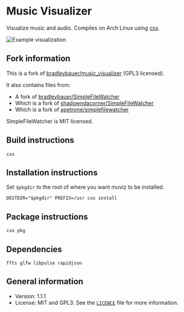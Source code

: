 # Music Visualizer

Visualize music and audio. Compiles on Arch Linux using [cxx](https://github.com/xyproto/cxx).

![Example visualization](img/muviz.gif)

## Fork information

This is a fork of [bradleybauer/music_visualizer](https://github.com/bradleybauer/music_visualizer) (GPL3 licensed).

It also contains files from:

* A fork of [bradleybauer/SimpleFileWatcher](https://github.com/bradleybauer/SimpleFileWatcher)
* Which is a fork of [shadowndacorner/SimpleFileWatcher](https://github.com/shadowndacorner/SimpleFileWatcher)
* Which is a fork of [apetrone/simplefilewatcher](https://github.com/apetrone/simplefilewatcher)

SimpleFileWatcher is MIT licensed.

## Build instructions

    cxx

## Installation instructions

Set `$pkgdir` to the root of where you want muviz to be installed.

    DESTDIR="$pkgdir" PREFIX=/usr cxx install

## Package instructions

    cxx pkg

## Dependencies

    ffts glfw libpulse rapidjson

## General information

* Version: 1.1.1
* License: MIT and GPL3. See the [`LICENCE`](LICENSE) file for more information.
